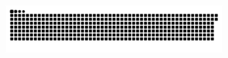 <picture>
  <source media="(prefers-color-scheme: dark)" srcset="https://raw.githubusercontent.com/MarineHakobyan/MarineHakobyan/247a3f20612fe41601da549d158c93bbdd9d3d2a/github-contribution-grid-snake-dark.svg" />
  <source media="(prefers-color-scheme: light)" srcset="https://raw.githubusercontent.com/MarineHakobyan/MarineHakobyan/247a3f20612fe41601da549d158c93bbdd9d3d2a/github-contribution-grid-snake.svg" />
  <img alt="github-snake" src="https://raw.githubusercontent.com/MarineHakobyan/MarineHakobyan/247a3f20612fe41601da549d158c93bbdd9d3d2a/github-contribution-grid-snake-dark.svg" />
</picture>
